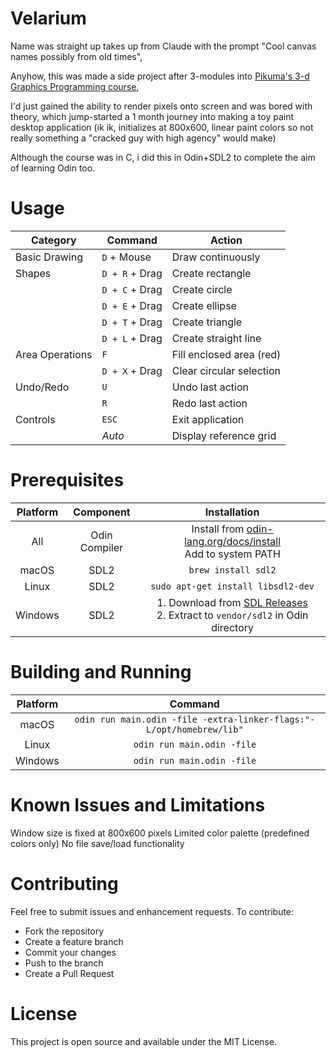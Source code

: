 # Velarium
Name was straight up takes up from Claude with the prompt "Cool canvas names possibly from old times", 

Anyhow, this was made a side project after 3-modules into [Pikuma's 3-d Graphics Programming course](https://pikuma.com/courses/learn-3d-computer-graphics-programming), 

I'd just gained the ability to render pixels onto screen and was bored with theory, which jump-started a 1 month journey into making a toy paint desktop application (ik ik, initializes at 800x600, linear paint colors so not really something a "cracked guy with high agency" would make)

Although the course was in C, i did this in Odin+SDL2 to complete the aim of learning Odin too.

# Usage

| Category | Command | Action |
|-----------|---------|---------|
| Basic Drawing | `D` + Mouse | Draw continuously |
| Shapes | `D + R` + Drag | Create rectangle |
| | `D + C` + Drag | Create circle |
| | `D + E` + Drag | Create ellipse |
| | `D + T` + Drag | Create triangle |
| | `D + L` + Drag | Create straight line |
| Area Operations | `F` | Fill enclosed area (red) |
| | `D + X` + Drag | Clear circular selection |
| Undo/Redo | `U` | Undo last action |
| | `R` | Redo last action |
| Controls | `ESC` | Exit application |
| | *Auto* | Display reference grid |

# Prerequisites
| Platform | Component | Installation |
|:---:|:---:|:---:|
| All | Odin Compiler | Install from [odin-lang.org/docs/install](https://odin-lang.org/docs/install/) <br> Add to system PATH |
| macOS | SDL2 | `brew install sdl2` |
| Linux | SDL2 | `sudo apt-get install libsdl2-dev` |
| Windows | SDL2 | 1. Download from [SDL Releases](https://github.com/libsdl-org/SDL/releases) <br> 2. Extract to `vendor/sdl2` in Odin directory |


# Building and Running
| Platform | Command |
|:---:|:---:|
| macOS | `odin run main.odin -file -extra-linker-flags:"-L/opt/homebrew/lib"` |
| Linux | `odin run main.odin -file` |
| Windows | `odin run main.odin -file` |


# Known Issues and Limitations

Window size is fixed at 800x600 pixels
Limited color palette (predefined colors only)
No file save/load functionality

# Contributing
Feel free to submit issues and enhancement requests. To contribute:
- Fork the repository
- Create a feature branch
- Commit your changes
- Push to the branch
- Create a Pull Request

# License
This project is open source and available under the MIT License.
